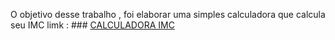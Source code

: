 O objetivo desse trabalho , foi elaborar uma simples calculadora que calcula seu IMC
limk : ### <a href="http://127.0.0.1:5500/calculadoraIMC/index.html">CALCULADORA IMC</a>
